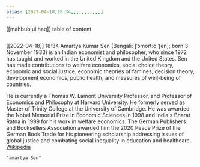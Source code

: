 ```yaml
---
alias: [2022-04-18,18:34,,,,,,,,,,,]
---
```

[[mahbub ul haq]]
table of content
```toc
```

[[2022-04-18]] 18:34
Amartya Kumar Sen (Bengali: [ˈɔmortːo ˈʃen]; born 3 November 1933) is an Indian economist and philosopher, who since 1972 has taught and worked in the United Kingdom and the United States. Sen has made contributions to welfare economics, social choice theory, economic and social justice, economic theories of famines, decision theory, development economics, public health, and measures of well-being of countries.

He is currently a Thomas W. Lamont University Professor, and Professor of Economics and Philosophy at Harvard University. He formerly served as Master of Trinity College at the University of Cambridge. He was awarded the Nobel Memorial Prize in Economic Sciences in 1998 and India's Bharat Ratna in 1999 for his work in welfare economics. The German Publishers and Booksellers Association awarded him the 2020 Peace Prize of the German Book Trade for his pioneering scholarship addressing issues of global justice and combating social inequality in education and healthcare.
[Wikipedia](https://en.wikipedia.org/wiki/Amartya%20Sen)
```query
"amartya Sen"
```